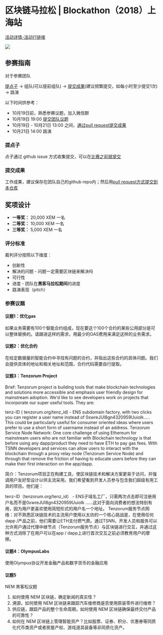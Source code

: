 # 区块链马拉松 | Blockathon（2018）上海站

[活动详情-活动行链接](http://www.huodongxing.com/event/3460039318711)

![](https://github.com/joinBlockathon/blockathon/blob/master/docs/blockathon-shanghai_v2.jpg)

## 参赛指南

对于参赛团队

[提点子](https://github.com/joinBlockathon/blockathon#%E6%8F%90%E7%82%B9%E5%AD%90) -> 组队(可以提前组队) -> [提交成果](https://github.com/joinBlockathon/blockathon#%E6%8F%90%E4%BA%A4%E6%88%90%E6%9E%9C)(建议频繁提交，如每小时至少提交1次) -> 路演

以下时间供参考：

- 10月19日前，熟悉参赛议题，加入微信群
- 10月19日 19:00 [提交团队议题](https://github.com/joinBlockathon/blockathon/issues/new)
- 10月19日 - 10月21日 13:00 之间，[通过pull request提交成果](https://github.com/joinBlockathon/blockathon/pulls)
- 10月21日 14:00 路演

### 提点子
点子通过 github issue 方式收集提交，可以在[比赛之前就提交](https://github.com/joinBlockathon/blockathon/issues/new)

### 提交成果
工作成果，建议保存在团队自己的github repo内；然后用[pull request方式提交到本仓库](https://github.com/joinBlockathon/blockathon/pulls)

## 奖项设计

- **一等奖：** 20,000 XEM 一名
- **二等奖：** 10,000 XEM 一名
- **三等奖：** 5,000 XEM 一名

### 评分标准
裁判评分按照以下维度：

- 创新性
- 解决的问题 - 问题一定需要区块链来解决吗
- 可行性
- 进度 - 团队在**黑客马拉松期间**的进度
- 路演表现（pitch）

### 参赛议题

#### 议题1：优化gas
如果业务需要有100个智能合约组成，现在要这个100个合约的某些公用部分是可以整体替换的。请跟进这样的需求，用最少的GAS费用来满足这样的业务需求。

#### 议题2：优化合约
在给定数据量的智能合约中寻找有问题的合约，并指出这些合约的具体问题。我们会提供具体的地址和相关地址和范围，合约代码需要自行提取。

#### 议题3：Tenzorum Project

Brief: Tenzorum project is building tools that make blockchain technologies and solutions more accessible and emphasis user friendly design for mainstream adoption. We'd like to see developers work on projects that incorporate our super useful tools. They are:

tenz-ID ( tenzorum.org/tenz_id) - ENS subdomain factory, with two clicks you can register a user name instead of 0xwreJUI8gn4320959Uuiolk….. This could be particularly useful for consumer oriented ideas where users prefer to use a short form of username instead of an address.
Tenzorum Service Node Network: One core challenge of using Ethereum for mainstream users who are not familiar with Blockchain technology is that before using any dapp/product they need to have ETH to pay gas fees. With TSNN developers and services can allow users to interact with the blockchain through a proxy relay node (Tenzorum Service Node) and through that remove the friction of having to educate users before they can make their first interaction on the app/dapp.

简介：Tenzorum项目正在构建工具，使区块链技术和解决方案更易于访问，并强调用户友好型设计以供主流采用。我们希望看到开发人员参与包含我们超级有用工具的项目。他们是：

tenz-ID（tenzorum.org/tenz_id） - ENS子域名工厂，只需两次点击即可注册用户名而不是0xwreJUI8gn4320959Uuiolk ......这对于面向消费者的想法特别有用，因为用户更喜欢使用简短形式的用户名一个地址。
Tenzorum服务节点网络：对不熟悉区块链技术的主流用户使用以太坊的一个核心挑战是，在使用任何dapp /产品之前，他们需要让ETH支付燃气费。通过TSNN，开发人员和服务可以允许用户通过代理中继节点（Tenzorum服务节点）与区块链进行交互，并通过这种方式消除了在用户可以在app / dapp上进行首次交互之前必须教育用户的摩擦。

#### 议题4：OlympusLabs
使用Olympus协议开发金融产品和数字货币的金融应用

#### 议题5
NEM 黑客松议题

1. 如何使用 NEM 区块链，确定新闻的真实性？
2. 溯源，如何使用 NEM 区块链来跟踪汽车维修商是否使用原装零件进行维修？
3. 供应链，跟踪产品的整个生命周期，如何使用 NEM 区块链确保最终交付产品的可靠性？ 
4. 如何在 NEM 区块链上管理智能资产？比如股票、证券、积分、优惠券等同质化代币类资产或者房屋产权、游戏道具装备等非同质化资产。
